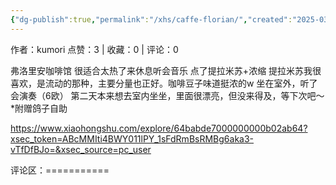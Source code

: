 ```yaml
---
{"dg-publish":true,"permalink":"/xhs/caffe-florian/","created":"2025-03-17T22:04:35.075+08:00","updated":"2025-03-17T22:04:35.075+08:00"}
---
```


作者：kumori
点赞：3   |   收藏：0   |   评论：0

弗洛里安咖啡馆 很适合太热了来休息听会音乐
点了提拉米苏+浓缩
提拉米苏我很喜欢，是流动的那种，主要分量也正好。咖啡豆子味道挺浓的w
坐在室外，听了会演奏（6欧）
第二天本来想去室内坐坐，里面很漂亮，但没来得及，等下次吧～
*附赠鸽子自助

https://www.xiaohongshu.com/explore/64babde7000000000b02ab64?xsec_token=ABcMMIti4BWY011lPY_1sFdRmBsRMBg6aka3-vTfDfBJo=&xsec_source=pc_user

评论区：===========

